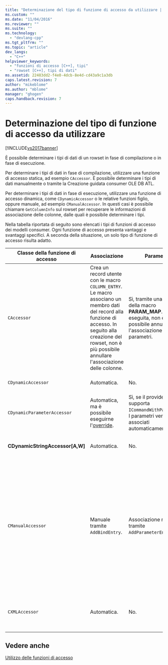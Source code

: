 ```yaml
---
title: "Determinazione del tipo di funzione di accesso da utilizzare | Microsoft Docs"
ms.custom: ""
ms.date: "11/04/2016"
ms.reviewer: ""
ms.suite: ""
ms.technology: 
  - "devlang-cpp"
ms.tgt_pltfrm: ""
ms.topic: "article"
dev_langs: 
  - "C++"
helpviewer_keywords: 
  - "funzioni di accesso [C++], tipi"
  - "rowset [C++], tipi di dati"
ms.assetid: 22483dd2-f4e0-4dcb-8e4d-cd43a9c1a3db
caps.latest.revision: 7
author: "mikeblome"
ms.author: "mblome"
manager: "ghogen"
caps.handback.revision: 7
---
```

# Determinazione del tipo di funzione di accesso da utilizzare
[!INCLUDE[vs2017banner](../../assembler/inline/includes/vs2017banner.md)]

È possibile determinare i tipi di dati di un rowset in fase di compilazione o in fase di esecuzione.  
  
 Per determinare i tipi di dati in fase di compilazione, utilizzare una funzione di accesso statica, ad esempio `CAccessor`.  È possibile determinare i tipi di dati manualmente o tramite la Creazione guidata consumer OLE DB ATL.  
  
 Per determinare i tipi di dati in fase di esecuzione, utilizzare una funzione di accesso dinamica, come `CDynamicAccessor` o le relative funzioni figlio, oppure manuale, ad esempio `CManualAccessor`.  In questi casi è possibile chiamare `GetColumnInfo` sul rowset per recuperare le informazioni di associazione delle colonne, dalle quali è possibile determinare i tipi.  
  
 Nella tabella riportata di seguito sono elencati i tipi di funzioni di accesso dei modelli consumer.  Ogni funzione di accesso presenta vantaggi e svantaggi specifici.  A seconda della situazione, un solo tipo di funzione di accesso risulta adatto.  
  
|Classe della funzione di accesso|Associazione|Parametro|Commento|  
|--------------------------------------|------------------|---------------|--------------|  
|`CAccessor`|Crea un record utente con le macro `COLUMN_ENTRY`.  Le macro associano un membro dati del record alla funzione di accesso.  In seguito alla creazione del rowset, non è più possibile annullare l'associazione delle colonne.|Sì, tramite una voce della macro **PARAM\_MAP**.  Una volta eseguita, non è possibile annullare l'associazione dei parametri.|Funzione di accesso più rapida grazie alla quantità limitata di codice.|  
|`CDynamicAccessor`|Automatica.|No.|Utile se non si conosce il tipo di dati di un rowset.|  
|`CDynamicParameterAccessor`|Automatica, ma è possibile eseguirne l'[override](../../data/oledb/overriding-a-dynamic-accessor.md).|Sì, se il provider supporta `ICommandWithParameters`.  I parametri vengono associati automaticamente.|Più lenta di `CDynamicAccessor`, ma utile per chiamare stored procedure generiche.|  
|**CDynamicStringAccessor\[A,W\]**|Automatica.|No.|Recupera i dati dall'archivio dati sotto forma di stringa.|  
|`CManualAccessor`|Manuale tramite `AddBindEntry`.|Associazione manuale tramite `AddParameterEntry`.|Molto veloce, in quanto i parametri e le colonne vengono associati una sola volta.  Il programmatore determina il tipo di dati da utilizzare. Per un esempio, vedere [DBVIEWER](http://msdn.microsoft.com/it-it/07620f99-c347-4d09-9ebc-2459e8049832). Richiede una quantità di codice superiore rispetto a `CDynamicAccessor` o `CAccessor`.  Analoga alla chiamata diretta di OLE DB.|  
|`CXMLAccessor`|Automatica.|No.|Recupera i dati dall'archivio dati sotto forma di stringa e li formatta come dati XML.|  
  
## Vedere anche  
 [Utilizzo delle funzioni di accesso](../../data/oledb/using-accessors.md)